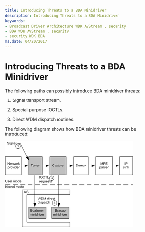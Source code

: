 ```yaml
---
title: Introducing Threats to a BDA Minidriver
description: Introducing Threats to a BDA Minidriver
keywords:
- Broadcast Driver Architecture WDK AVStream , security
- BDA WDK AVStream , security
- security WDK BDA
ms.date: 04/20/2017
---
```


# Introducing Threats to a BDA Minidriver





The following paths can possibly introduce BDA minidriver threats:

1.  Signal transport stream.

2.  Special-purpose IOCTLs.

3.  Direct WDM dispatch routines.

The following diagram shows how BDA minidriver threats can be introduced:

![diagram illustrating how bda minidriver threats can be introduced.](images/bdathret.png)

 

 




